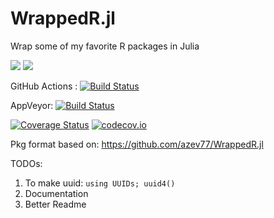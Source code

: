 # WrappedR.jl
Wrap some of my favorite R packages in Julia

[![](https://img.shields.io/badge/docs-stable-blue.svg)](https://azev77.github.io/WrappedR.jl/stable)
[![](https://img.shields.io/badge/docs-dev-blue.svg)](https://azev77.github.io/WrappedR.jl/dev)

GitHub Actions : [![Build Status](https://github.com/azev77/WrappedR.jl/workflows/CI/badge.svg)](https://github.com/azev77/WrappedR.jl/actions?query=workflow%3ACI+branch%3Amaster)

AppVeyor: [![Build Status](https://ci.appveyor.com/api/projects/status/github/azev77/Example.jl?branch=master&svg=true)](https://ci.appveyor.com/project/azev77/WrappedR-jl/branch/master)

[![Coverage Status](https://coveralls.io/repos/azev77/WrappedR.jl/badge.svg?branch=master)](https://coveralls.io/r/azev77/WrappedR.jl?branch=master)
[![codecov.io](http://codecov.io/github/azev77/WrappedR.jl/coverage.svg?branch=master)](http://codecov.io/github/azev77/WrappedR.jl?branch=master)

Pkg format based on: https://github.com/azev77/WrappedR.jl

TODOs: 
1. To make uuid: `using UUIDs; uuid4()`
2. Documentation
3. Better Readme
